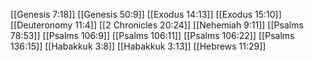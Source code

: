 [[Genesis 7:18]]
[[Genesis 50:9]]
[[Exodus 14:13]]
[[Exodus 15:10]]
[[Deuteronomy 11:4]]
[[2 Chronicles 20:24]]
[[Nehemiah 9:11]]
[[Psalms 78:53]]
[[Psalms 106:9]]
[[Psalms 106:11]]
[[Psalms 106:22]]
[[Psalms 136:15]]
[[Habakkuk 3:8]]
[[Habakkuk 3:13]]
[[Hebrews 11:29]]
